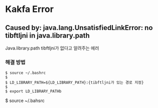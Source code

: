 # Kakfa Error

## Caused by: java.lang.UnsatisfiedLinkError: no tibftljni in java.library.path
Java.library.path tibftljni가 없다고 알려주는 에러

### 해결 방법

```
$ source ~/.bashrc
$ 
$ LD_LIBRARY_PATH=${LD_LIBRARY_PATH}:{tibftljni가 있는 경로 지정}
$ 
$ export LD_LIBRARY_PATHb

```

$ source ~/.bahsrc




